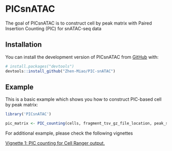 
<!-- README.md is generated from README.Rmd. Please edit that file -->

# PICsnATAC

<!-- badges: start -->
<!-- badges: end -->

The goal of PICsnATAC is to construct cell by peak matrix with Paired
Insertion Counting (PIC) for snATAC-seq data

## Installation

You can install the development version of PICsnATAC from
[GitHub](https://github.com/Zhen-Miao/PIC-snATAC) with:

``` r
# install.packages("devtools")
devtools::install_github("Zhen-Miao/PIC-snATAC")
```

## Example

This is a basic example which shows you how to construct PIC-based cell
by peak matrix:

``` r
library('PICsnATAC')

pic_matrix <- PIC_counting(cells, fragment_tsv_gz_file_location, peak_sets)
```
For additional example, please check the following vignettes 

[Vignette 1: PIC counting for Cell Ranger output.](https://htmlpreview.github.io/?https://github.com/Zhen-Miao/PIC-snATAC/blob/main/vignettes/vignette-1----PIC-counting-with-10X-Cell-Ranger-output.html)
